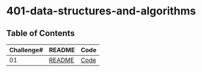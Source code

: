 # 401-data-structures-and-algorithms

## Table of Contents

| Challenge#      | README | Code |
| --------------- | ----   |------|
| 01          | [README](challenges/array-reverse/README.md)| [Code](challenges/array-reverse/array-reverse.java)|
